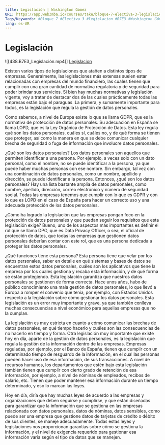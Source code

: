 ```yaml
---
title: Legislación | Washington Gómez
URL: https://app.web3mba.io/courses/take/bloque-7-electiva-3-legislacion-y-ciberseguridad/lessons/40125965-e3-legislacion-washington-gomez
Tags/Keywords: #Bloque 7 #Electiva 3 #legislacion #B7E3 #Washington Gómez
lang: es-AR
---
```

# Legislación
![[438.B7E3_Legislación.mp4]]
[Legislacion](https://app.web3mba.io?wvideo=8yuituz812)

Existen varios tipos de legislaciones que atañen a distintos tipos de empresas. Generalmente, las legislaciones más extensas suelen estar relacionadas con empresas del mundo financiero, las cuales tienen que cumplir con una gran cantidad de normativa regulatoria y de seguridad para poder brindar sus servicios. Si bien hay muchas normativas y legislación vigente, voy a tratar de destacar dos de las cuales prácticamente todas las empresas están bajo el paraguas. La primera, y sumamente importante para todos, es la legislación que regula la gestión de datos personales.

Como sabemos, a nivel de Europa existe lo que se llama GDPR, que es la normativa de protección de datos personales. Su adecuación en España se llama LOPD, que es la Ley Orgánica de Protección de Datos. Esta ley regula qué son los datos personales, cuáles sí, cuáles no, y de qué forma se tienen que proteger, así como la manera en que se debe comunicar cualquier brecha de seguridad o fuga de información que involucre datos personales.

¿Qué son los datos personales? Los datos personales son aquellos que permiten identificar a una persona. Por ejemplo, a veces solo con un dato personal, como el nombre, no se puede identificar a la persona, ya que puede haber muchas personas con ese nombre. Sin embargo, tal vez con una combinación de datos personales, como un nombre, apellido y dirección, se puede identificar a la persona. Entonces, ¿qué son los datos personales? Hay una lista bastante amplia de datos personales, como nombre, apellido, dirección, correo electrónico y número de seguridad social. Todas las empresas tenemos que cumplir con lo que es GDPR y con lo que es LOPD en el caso de España para hacer un correcto uso y una adecuada protección de los datos personales.

¿Cómo ha logrado la legislación que las empresas pongan foco en la protección de datos personales y que puedan seguir los requisitos que esta legislación exige? Bueno, uno de los aspectos más importantes es definir el rol que se llama DPO, que es Data Privacy Officer, o sea, el oficial de protección de datos, que todas las empresas que gestionen datos personales deberían contar con este rol, que es una persona dedicada a proteger los datos personales.

¿Qué funciones tiene esta persona? Esta persona tiene que velar por los datos personales, saber en detalle en qué sistemas y bases de datos se encuentran estos datos personales, cuáles son los aplicativos que tiene la empresa por los cuales gestiona y recaba esta información, y de qué forma se están protegiendo. Esta legislación garantiza que nuestros datos personales se gestionen de forma correcta. Hace unos años, hubo de público conocimiento una mala gestión de datos personales, lo que llevó a Europa a romper el convenio que tenía, por ejemplo, con Estados Unidos respecto a la legislación sobre cómo gestionar los datos personales. Esta legislación es un error muy importante y grave, ya que también conlleva muchas consecuencias a nivel económico para aquellas empresas que no la cumplan.

La legislación es muy estricta en cuanto a cómo comunicar las brechas de datos personales, en qué tiempo hacerlo y cuáles son las consecuencias de no hacerlo en tiempo y forma. Otra legislación muy importante que existe hoy en día, aparte de la gestión de datos personales, es la legislación que regula la gestión de la información dentro de las empresas. Empresas reguladas, por ejemplo, por el Banco de España, tienen que cumplir con un determinado tiempo de resguardo de la información, en el cual las personas pueden hacer uso de esa información, de sus transacciones. A nivel de recursos humanos, los departamentos que estén bajo esta legislación también tienen que cumplir con cierto grado de retención de esa información, por ejemplo, a nivel de nóminas de empleados, recibos de salario, etc. Tienen que poder mantener esa información durante un tiempo determinado, y eso lo marcan las leyes.

Hoy en día, diría que hay muchas leyes de acuerdo a las empresas y organizaciones que deben seguirse y cumplirse, y que están diseñadas para garantizar que la información que se gestiona en las empresas relacionada con datos personales, datos de nóminas, datos sensibles, como puede ser una empresa que gestione datos de tarjetas de crédito o débito de sus clientes, se maneje adecuadamente. Todas estas leyes y legislaciones nos proporcionan garantías sobre cómo se gestiona la información, y el nivel de exigencia requerido para gestionar esa información varía según el tipo de datos que se manejen.
